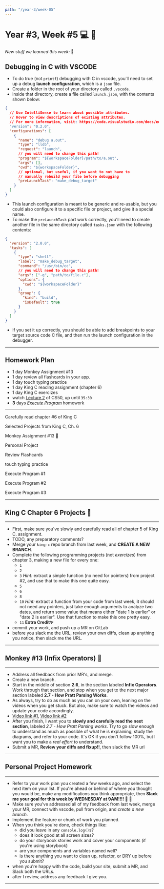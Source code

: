 ```yaml
---
path: "/year-3/week-05"
---
```


# Year #3, Week #5 💻 🎾

_New stuff we learned this week:_ 🤔

## Debugging in C with VSCODE

- To do true (not `printf`) debugging with C in vscode, you'll need to set up a
  debug **launch configuration**, which is a `json` file.
- Create a folder in the root of your directory called `.vscode`.
- inside that directory, create a file called `launch.json`, with the contents
  shown below:

```json
{
  // Use IntelliSense to learn about possible attributes.
  // Hover to view descriptions of existing attributes.
  // For more information, visit: https://code.visualstudio.com/docs/editor/debugging#_launch-configurations
  "version": "0.2.0",
  "configurations": [
    {
      "name": "debug a.out",
      "type": "lldb",
      "request": "launch",
      // you will need to change this path!
      "program": "${workspaceFolder}/path/to/a.out",
      "args": [],
      "cwd": "${workspaceFolder}",
      // optional, but useful, if you want to not have to
      // manually rebuild your file before debugging
      "preLaunchTask": "make_debug_target"
    }
  ]
}
```

- This launch configuration is meant to be generic and re-usable, but you could
  also configure it to a specific file or project, and give it a special name.
- To make the `preLaunchTask` part work correctly, you'll need to create another
  file in the same directory called `tasks.json` with the following contents:

```json
{
  "version": "2.0.0",
  "tasks": [
    {
      "type": "shell",
      "label": "make_debug_target",
      "command": "/usr/bin/cc",
      // you will need to change this path!
      "args": ["-g", "path/to/file.c"],
      "options": {
        "cwd": "${workspaceFolder}"
      },
      "group": {
        "kind": "build",
        "isDefault": true
      }
    }
  ]
}
```

- If you set it up correctly, you should be able to add breakpoints to your
  target source code C file, and then run the launch configuration in the
  debugger.

---

## Homework Plan

- 1 day Monkey Assignment #13
- 1 day review all flashcards in your app.
- 1 day touch typing practice
- 1 day King C reading assignment (chapter 6)
- 1 day King C exercizes
- watch [Lecture 2](https://htc-viewer.netlify.app/?id=8PrOp9t0PyQ) of CS50, up
  until `35:30`
- **3** days [_Execute Program_](https://www.executeprogram.com) homework

---

<Checkable id="read-king">Carefully read chapter #6 of King C</Checkable>

<Checkable id="king-6">Selected Projects from King C, Ch. 6</Checkable>

<Checkable id="monkey-13">Monkey Assignment #13 🐒</Checkable>

<Checkable id="personal-project">Personal Project</Checkable>

<Checkable id="flash-review">Review Flashcards</Checkable>

<Checkable id="typing">touch typing practice</Checkable>

<Checkable id="xp-1">Execute Program #1</Checkable>

<Checkable id="xp-2">Execute Program #2</Checkable>

<Checkable id="xp-3">Execute Program #3</Checkable>

---

## King C Chapter 6 Projects 👑

---

- First, make sure you've slowly and carefully read all of chapter 5 of King C.
  assignment.
- TODO, any preparatory comments?
- Merge your `king-c` repo branch from last week, and **CREATE A NEW BRANCH**.
- Complete the following programming projects (not _exercizes_) from chapter 3,
  making a new file for every one:
  - `1`
  - `2`
  - `3` _Hint:_ extract a simple function (no need for pointers) from project
    #2, and use that to make this one quite easy.
  - `5`
  - `6`
  - `8`
  - `10` _Hint:_ extract a function from your code from last week, it should not
    need any pointers, just take enough arguments to analyze two dates, and
    return some value that means either "date 1 is earlier" or "date 2 is
    earlier". Use that function to make this one pretty easy.
  - `11` **Extra Credit✨**
- commit your work, and push up a MR on GitLab
- before you slack me the URL, review your own diffs, clean up anything you
  notice, then slack me the URL.

---

## Monkey #13 (Infix Operators) 🐒

---

- Address all feedback from prior MR's, and merge.
- Create a new branch.
- Start in the middle of section **2.6**, in the section labeled **Infix
  Operators**. Work through that section, and stop when you get to the next
  major section labeled **2.7 - How Pratt Parsing Works**.
- As always, try to do as much as you can on your own, leaning on the videos
  when you get stuck. But also, make sure to watch the videos and update your
  code accordingly.
- [Video link #1](http://jared.howtocomputer.link/monkey/18--2.6-parsing-infix-operators-1.mp4),
  [Video link #2](http://jared.howtocomputer.link/monkey/19--2.6-parsing-infix-operators-2.mp4)
- After you finish, I want you to **slowly and carefully read the next
  section**, labeled _2.7 - How Pratt Parsing works_. Try to go slow enough to
  understand as much as possible of what he is explaining, study the diagrams,
  and refer to your code. It's OK if you don't follow 100%, but I want you to
  make a _real effort_ to understand.
- Submit a MR, **Review your diffs and fixup!!**, then slack the MR url

---

## Personal Project Homework

---

- Refer to your work plan you created a few weeks ago, and select the next item
  on your list. If you're ahead or behind of where you thought you would be,
  make any modifications you think appropriate, then **Slack me your goal for
  this week by WEDNESDAY at 9AM!!!!** 📅 👋
- Make sure you've addressed all of my feedback from last week, merge your MR,
  connect with vscode, pull from origin, and _create a new branch_.
- Implement the feature or chunk of work you planned.
- When you think you're done, check things like:
  - did you leave in any `console.log()`s?
  - does it look good at all screen sizes?
  - do your storybook stories work and cover your components (if you're using
    storybook)
  - are your components and variables named well?
  - is there anything you want to clean up, refactor, or DRY up before you
    submit?
- when you're happy with the code, build your site, submit a MR, and Slack both
  the URLs.
- after I review, address any feedback I give you.

---
